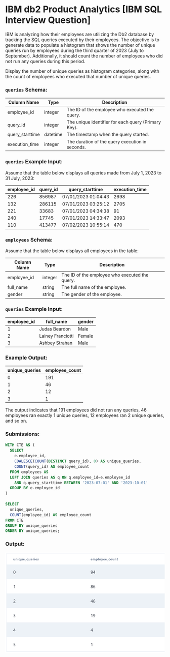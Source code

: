 # IBM db2 Product Analytics [IBM SQL Interview Question]

IBM is analyzing how their employees are utilizing the Db2 database by tracking the SQL queries executed by their employees. The objective is to generate data to populate a histogram that shows the number of unique queries run by employees during the third quarter of 2023 (July to September). Additionally, it should count the number of employees who did not run any queries during this period.

Display the number of unique queries as histogram categories, along with the count of employees who executed that number of unique queries.

### **`queries` Schema:**

| Column Name | Type | Description |
| --- | --- | --- |
| employee_id | integer | The ID of the employee who executed the query. |
| query_id | integer | The unique identifier for each query (Primary Key). |
| query_starttime | datetime | The timestamp when the query started. |
| execution_time | integer | The duration of the query execution in seconds. |

### **`queries` Example Input:**

Assume that the table below displays all queries made from July 1, 2023 to 31 July, 2023:

| employee_id | query_id | query_starttime | execution_time |
| --- | --- | --- | --- |
| 226 | 856987 | 07/01/2023 01:04:43 | 2698 |
| 132 | 286115 | 07/01/2023 03:25:12 | 2705 |
| 221 | 33683 | 07/01/2023 04:34:38 | 91 |
| 240 | 17745 | 07/01/2023 14:33:47 | 2093 |
| 110 | 413477 | 07/02/2023 10:55:14 | 470 |

### **`employees` Schema:**

Assume that the table below displays all employees in the table:

| Column Name | Type | Description |
| --- | --- | --- |
| employee_id | integer | The ID of the employee who executed the query. |
| full_name | string | The full name of the employee. |
| gender | string | The gender of the employee. |

### **`queries` Example Input:**

| employee_id | full_name | gender |
| --- | --- | --- |
| 1 | Judas Beardon | Male |
| 2 | Lainey Franciotti | Female |
| 3 | Ashbey Strahan | Male |

### **Example Output:**

| unique_queries | employee_count |
| --- | --- |
| 0 | 191 |
| 1 | 46 |
| 2 | 12 |
| 3 | 1 |

The output indicates that 191 employees did not run any queries, 46 employees ran exactly 1 unique queries, 12 employees ran 2 unique queries, and so on.

### **Submissions:**

```sql
WITH CTE AS (
  SELECT
    e.employee_id,
    COALESCE(COUNT(DISTINCT query_id), 0) AS unique_queries,
    COUNT(query_id) AS employee_count
  FROM employees AS 
  LEFT JOIN queries AS q ON q.employee_id=e.employee_id
    AND q.query_starttime BETWEEN '2023-07-01' AND '2023-10-01'
  GROUP BY e.employee_id
)

SELECT 
  unique_queries,
  COUNT(employee_id) AS employee_count
FROM CTE
GROUP BY unique_queries
ORDER BY unique_queries;
```

### **Output:**

![Screenshot 2024-08-01 134509.png](https://github.com/lizasizas/SQL-Learning-Journey/blob/main/04%20Practice/01%20DataLemur/IBM%20db2%20Product%20Analytics/Screenshot%202024-08-01%20134509.png)
